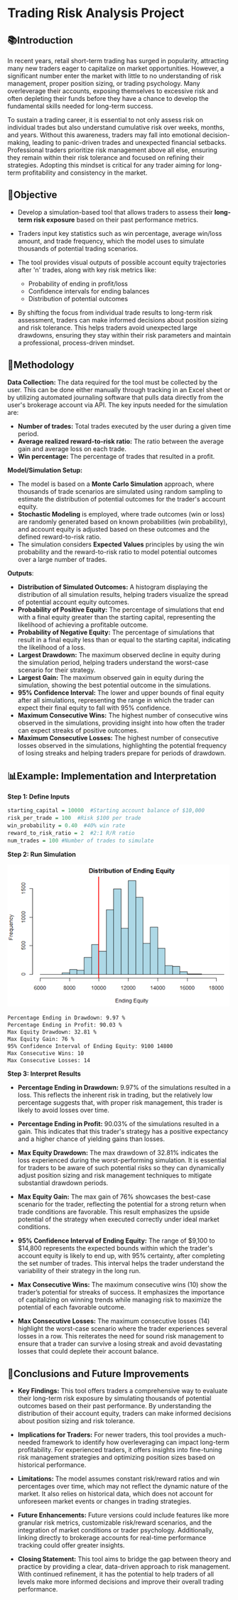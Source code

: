 # Trading Risk Analysis Project

## 📚Introduction
In recent years, retail short-term trading has surged in popularity, attracting many new traders eager to capitalize on market opportunities. However, a significant number enter the market with little to no understanding of risk management, proper position sizing, or trading psychology. Many overleverage their accounts, exposing themselves to excessive risk and often depleting their funds before they have a chance to develop the fundamental skills needed for long-term success.

To sustain a trading career, it is essential to not only assess risk on individual trades but also understand cumulative risk over weeks, months, and years. Without this awareness, traders may fall into emotional decision-making, leading to panic-driven trades and unexpected financial setbacks. Professional traders prioritize risk management above all else, ensuring they remain within their risk tolerance and focused on refining their strategies. Adopting this mindset is critical for any trader aiming for long-term profitability and consistency in the market.

## 🎯Objective
- Develop a simulation-based tool that allows traders to assess their **long-term risk exposure** based on their past performance metrics.

- Traders input key statistics such as win percentage, average win/loss amount, and trade frequency, which the model uses to simulate thousands of potential trading scenarios.

- The tool provides visual outputs of possible account equity trajectories after 'n' trades, along with key risk metrics like:
  - Probability of ending in profit/loss
  - Confidence intervals for ending balances
  - Distribution of potential outcomes

- By shifting the focus from individual trade results to long-term risk assessment, traders can make informed decisions about position sizing and risk tolerance. This helps traders avoid unexpected large drawdowns, ensuring they stay within their risk parameters and maintain a professional, process-driven mindset.

## 🧪Methodology
**Data Collection:** The data required for the tool must be collected by the user. This can be done either manually through tracking in an Excel sheet or by utilizing automated journaling software that pulls data directly from the user's brokerage account via API. The key inputs needed for the simulation are:
  - **Number of trades:** Total trades executed by the user during a given time period.
  - **Average realized reward-to-risk ratio:** The ratio between the average gain and average loss on each trade.
  - **Win percentage:** The percentage of trades that resulted in a profit.
 
**Model/Simulation Setup:**
- The model is based on a **Monte Carlo Simulation** approach, where thousands of trade scenarios are simulated using random sampling to estimate the distribution of potential outcomes for the trader's account equity.
- **Stochastic Modeling** is employed, where trade outcomes (win or loss) are randomly generated based on known probabilities (win probability), and account equity is adjusted based on these outcomes and the defined reward-to-risk ratio.
- The simulation considers **Expected Values** principles by using the win probability and the reward-to-risk ratio to model potential outcomes over a large number of trades.

**Outputs**:
- **Distribution of Simulated Outcomes:** A histogram displaying the distribution of all simulation results, helping traders visualize the spread of potential account equity outcomes.
- **Probability of Positive Equity:** The percentage of simulations that end with a final equity greater than the starting capital, representing the likelihood of achieving a profitable outcome.
- **Probability of Negative Equity:** The percentage of simulations that result in a final equity less than or equal to the starting capital, indicating the likelihood of a loss.
- **Largest Drawdown:** The maximum observed decline in equity during the simulation period, helping traders understand the worst-case scenario for their strategy.
- **Largest Gain:** The maximum observed gain in equity during the simulation, showing the best potential outcome in the simulations.
- **95% Confidence Interval:** The lower and upper bounds of final equity after all simulations, representing the range in which the trader can expect their final equity to fall with 95% confidence.
- **Maximum Consecutive Wins:** The highest number of consecutive wins observed in the simulations, providing insight into how often the trader can expect streaks of positive outcomes.
- **Maximum Consecutive Losses:** The highest number of consecutive losses observed in the simulations, highlighting the potential frequency of losing streaks and helping traders prepare for periods of drawdown.

## 📊Example: Implementation and Interpretation
**Step 1: Define Inputs**
```r
starting_capital = 10000  #Starting account balance of $10,000
risk_per_trade = 100  #Risk $100 per trade
win_probability = 0.40  #40% win rate
reward_to_risk_ratio = 2  #2:1 R/R ratio
num_trades = 100 #Number of trades to simulate
```

**Step 2: Run Simulation**

<img src="assets/Picture8.PNG" alt="Figure 1" width="500">

```text
Percentage Ending in Drawdown: 9.97 %
Percentage Ending in Profit: 90.03 %
Max Equity Drawdown: 32.81 %
Max Equity Gain: 76 %
95% Confidence Interval of Ending Equity: 9100 14800 
Max Consecutive Wins: 10 
Max Consecutive Losses: 14
```

**Step 3: Interpret Results**
- **Percentage Ending in Drawdown:** 9.97% of the simulations resulted in a loss. This reflects the inherent risk in trading, but the relatively low percentage suggests that, with proper risk management, this trader is likely to avoid losses over time.

- **Percentage Ending in Profit:** 90.03% of the simulations resulted in a gain. This indicates that this trader's strategy has a positive expectancy and a higher chance of yielding gains than losses.

- **Max Equity Drawdown:** The max drawdown of 32.81% indicates the loss experienced during the worst-performing simulation. It is essential for traders to be aware of such potential risks so they can dynamically adjust position sizing and risk management techniques to mitigate substantial drawdown periods.

- **Max Equity Gain:** The max gain of 76% showcases the best-case scenario for the trader, reflecting the potential for a strong return when trade conditions are favorable. This result emphasizes the upside potential of the strategy when executed correctly under ideal market conditions.

- **95% Confidence Interval of Ending Equity:** The range of $9,100 to $14,800 represents the expected bounds within which the trader's account equity is likely to end up, with 95% certainty, after completing the set number of trades. This interval helps the trader understand the variability of their strategy in the long run.

- **Max Consecutive Wins:** The maximum consecutive wins (10) show the trader’s potential for streaks of success. It emphasizes the importance of capitalizing on winning trends while managing risk to maximize the potential of each favorable outcome.

- **Max Consecutive Losses:** The maximum consecutive losses (14) highlight the worst-case scenario where the trader experiences several losses in a row. This reiterates the need for sound risk management to ensure that a trader can survive a losing streak and avoid devastating losses that could deplete their account balance.

## 📝Conclusions and Future Improvements
- **Key Findings:** This tool offers traders a comprehensive way to evaluate their long-term risk exposure by simulating thousands of potential outcomes based on their past performance. By understanding the distribution of their account equity, traders can make informed decisions about position sizing and risk tolerance.

- **Implications for Traders:** For newer traders, this tool provides a much-needed framework to identify how overleveraging can impact long-term profitability. For experienced traders, it offers insights into fine-tuning risk management strategies and optimizing position sizes based on historical performance.

- **Limitations:** The model assumes constant risk/reward ratios and win percentages over time, which may not reflect the dynamic nature of the market. It also relies on historical data, which does not account for unforeseen market events or changes in trading strategies.

- **Future Enhancements:** Future versions could include features like more granular risk metrics, customizable risk/reward scenarios, and the integration of market conditions or trader psychology. Additionally, linking directly to brokerage accounts for real-time performance tracking could offer greater insights.

- **Closing Statement:** This tool aims to bridge the gap between theory and practice by providing a clear, data-driven approach to risk management. With continued refinement, it has the potential to help traders of all levels make more informed decisions and improve their overall trading performance.
